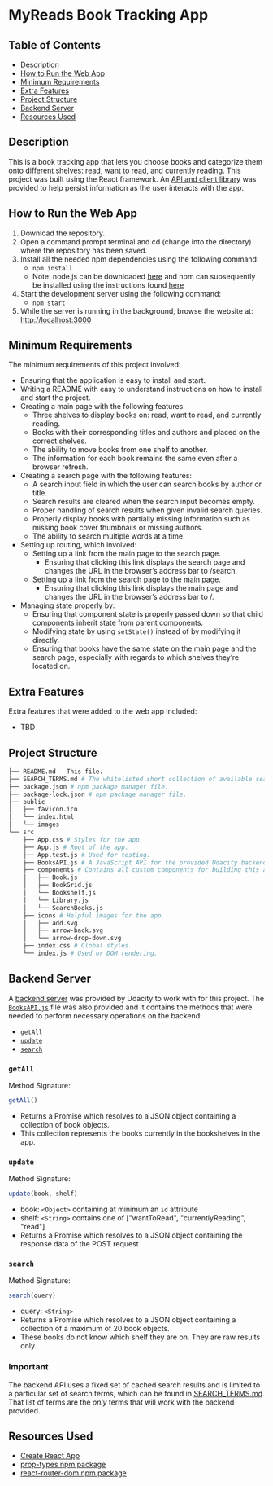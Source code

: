 # MyReads Book Tracking App

## Table of Contents

* [Description](#description)
* [How to Run the Web App](#how-to-run-the-web-app)
* [Minimum Requirements](#minimum-requirements)
* [Extra Features](#extra-features)
* [Project Structure](#project-structure)
* [Backend Server](#backend-server)
* [Resources Used](#resources-used)

## Description

This is a book tracking app that lets you choose books and categorize them onto different shelves: read, want to read, and currently reading. This project was built using the React framework. An [API and client library]( https://github.com/udacity/reactnd-project-myreads-starter) was provided to help persist information as the user interacts with the app.

## How to Run the Web App

1. Download the repository.
2. Open a command prompt terminal and cd (change into the directory) where the repository has been saved.
3. Install all the needed npm dependencies using the following command:
    * `npm install`
    * Note: node.js can be downloaded [here](https://nodejs.org/en/download/) and npm can subsequently be installed using the instructions found [here](https://www.npmjs.com/get-npm)
4. Start the development server using the following command:
    * `npm start`
5. While the server is running in the background, browse the website at: [http://localhost:3000](http://localhost:3000)

## Minimum Requirements

The minimum requirements of this project involved:
* Ensuring that the application is easy to install and start.
* Writing a README with easy to understand instructions on how to install and start the project.
* Creating a main page with the following features:
  * Three shelves to display books on: read, want to read, and currently reading.
  * Books with their corresponding titles and authors and placed on the correct shelves.
  * The ability to move books from one shelf to another.
  * The information for each book remains the same even after a browser refresh.
* Creating a search page with the following features:
  * A search input field in which the user can search books by author or title.
  * Search results are cleared when the search input becomes empty.
  * Proper handling of search results when given invalid search queries.
  * Properly display books with partially missing information such as missing book cover thumbnails or missing authors.
  * The ability to search multiple words at a time.
* Setting up routing, which involved:
  * Setting up a link from the main page to the search page.
    * Ensuring that clicking this link displays the search page and changes the URL in the browser’s address bar to /search.
  * Setting up a link from the search page to the main page.
    * Ensuring that clicking this link displays the main page and changes the URL in the browser’s address bar to /.
* Managing state properly by:
  * Ensuring that component state is properly passed down so that child components inherit state from parent components.
  * Modifying state by using `setState()` instead of by modifying it directly.
  * Ensuring that books have the same state on the main page and the search page, especially with regards to which shelves they’re located on.

## Extra Features

Extra features that were added to the web app included:
* TBD

## Project Structure
```bash
├── README.md - This file.
├── SEARCH_TERMS.md # The whitelisted short collection of available search terms to use with this app.
├── package.json # npm package manager file.
├── package-lock.json # npm package manager file.
├── public
│   ├── favicon.ico
│   └── index.html
│   └── images
└── src
    ├── App.css # Styles for the app.
    ├── App.js # Root of the app.
    ├── App.test.js # Used for testing.
    ├── BooksAPI.js # A JavaScript API for the provided Udacity backend. Instructions for the methods are below.
    ├── components # Contains all custom components for building this app.
    │   ├── Book.js
    │   ├── BookGrid.js
    │   └── Bookshelf.js
    │   └── Library.js
    │   └── SearchBooks.js
    ├── icons # Helpful images for the app.
    │   ├── add.svg
    │   ├── arrow-back.svg
    │   └── arrow-drop-down.svg
    ├── index.css # Global styles.
    └── index.js # Used or DOM rendering.
```

## Backend Server

A [backend server](https://reactnd-books-api.udacity.com) was provided by Udacity to work with for this project. The [`BooksAPI.js`](src/BooksAPI.js) file was also provided and it contains the methods that were needed to perform necessary operations on the backend:

* [`getAll`](#getall)
* [`update`](#update)
* [`search`](#search)

### `getAll`

Method Signature:

```js
getAll()
```

* Returns a Promise which resolves to a JSON object containing a collection of book objects.
* This collection represents the books currently in the bookshelves in the app.

### `update`

Method Signature:

```js
update(book, shelf)
```

* book: `<Object>` containing at minimum an `id` attribute
* shelf: `<String>` contains one of ["wantToRead", "currentlyReading", "read"]
* Returns a Promise which resolves to a JSON object containing the response data of the POST request

### `search`

Method Signature:

```js
search(query)
```

* query: `<String>`
* Returns a Promise which resolves to a JSON object containing a collection of a maximum of 20 book objects.
* These books do not know which shelf they are on. They are raw results only.

### Important
The backend API uses a fixed set of cached search results and is limited to a particular set of search terms, which can be found in [SEARCH_TERMS.md](SEARCH_TERMS.md). That list of terms are the _only_ terms that will work with the backend provided.

## Resources Used

* [Create React App](https://github.com/facebook/create-react-app)
* [prop-types npm package](https://www.npmjs.com/package/prop-types)
* [react-router-dom npm package](https://www.npmjs.com/package/react-router-dom)